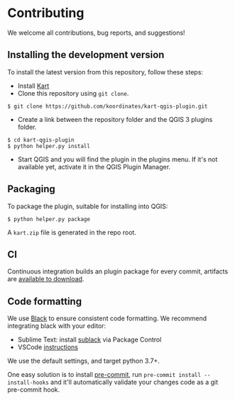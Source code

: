 # Contributing

We welcome all contributions, bug reports, and suggestions!

## Installing the development version

To install the latest version from this repository, follow these steps:

- Install [Kart](https://github.com/koordinates/kart)
- Clone this repository using `git clone`.

```console
$ git clone https://github.com/koordinates/kart-qgis-plugin.git
```

- Create a link between the repository folder and the QGIS 3 plugins folder.

```console
$ cd kart-qgis-plugin
$ python helper.py install
```

- Start QGIS and you will find the plugin in the plugins menu. If it's not available yet, activate
it in the QGIS Plugin Manager.


## Packaging

To package the plugin, suitable for installing into QGIS:

```console
$ python helper.py package
```

A `kart.zip` file is generated in the repo root.

## CI

Continuous integration builds an plugin package for every commit, artifacts are
[available to download](https://github.com/koordinates/kart-qgis-plugin/actions/workflows/build.yml).

## Code formatting

We use [Black](https://github.com/psf/black) to ensure consistent code formatting. We recommend integrating black with your editor:

* Sublime Text: install [sublack](https://packagecontrol.io/packages/sublack) via Package Control
* VSCode [instructions](https://code.visualstudio.com/docs/python/editing#_formatting)

We use the default settings, and target python 3.7+.

One easy solution is to install [pre-commit](https://pre-commit.com), run `pre-commit install --install-hooks` and it'll automatically validate your changes code as a git pre-commit hook.
